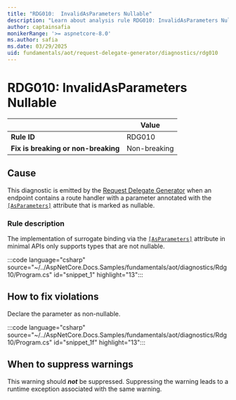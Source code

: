 ```yaml
---
title: "RDG010:  InvalidAsParameters Nullable"
description: "Learn about analysis rule RDG010: InvalidAsParameters Nullable"
author: captainsafia
monikerRange: '>= aspnetcore-8.0'
ms.author: safia
ms.date: 03/29/2025
uid: fundamentals/aot/request-delegate-generator/diagnostics/rdg010
---
```

# RDG010: InvalidAsParameters Nullable

<!-- UPDATE 9.0 Activate after release and INCLUDE is updated

[!INCLUDE[](~/includes/not-latest-version.md)]

-->

|                                     | Value        |
| -                                   | -            |
| **Rule ID**                         | RDG010       |
| **Fix is breaking or non-breaking** | Non-breaking |

## Cause

This diagnostic is emitted by the [Request Delegate Generator](/aspnet/core/fundamentals/aot/request-delegate-generator/rdg) when an endpoint contains a route handler with a parameter annotated with the [`[AsParameters]`](xref:Microsoft.AspNetCore.Http.AsParametersAttribute) attribute that is marked as nullable.


### Rule description

The implementation of surrogate binding via the [`[AsParameters]`](xref:Microsoft.AspNetCore.Http.AsParametersAttribute) attribute in minimal APIs only supports types that are not nullable. 

:::code language="csharp" source="~/../AspNetCore.Docs.Samples/fundamentals/aot/diagnostics/Rdg10/Program.cs" id="snippet_1" highlight="13":::

## How to fix violations

Declare the parameter as non-nullable.

:::code language="csharp" source="~/../AspNetCore.Docs.Samples/fundamentals/aot/diagnostics/Rdg10/Program.cs" id="snippet_1f" highlight="13":::

## When to suppress warnings

This warning should ***not*** be suppressed. Suppressing the warning leads to a runtime exception associated with the same warning.

